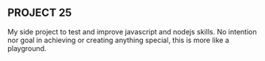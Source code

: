 ## PROJECT 25

My side project to test and improve javascript and nodejs skills. No intention nor goal in achieving or creating anything special, this is more like a playground.